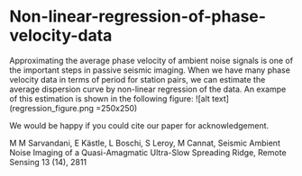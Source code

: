 # Non-linear-regression-of-phase-velocity-data
Approximating the average phase velocity of ambient noise signals is one of the important steps in passive seismic imaging.
When we have many phase velocity data in terms of period for station pairs, we can estimate the average dispersion curve by non-linear regression of the data. An exampe of this estimation is shown in the following figure:
![alt text](regression_figure.png =250x250)

We would be happy if you could cite our paper for acknowledgement. 

M M Sarvandani, E Kästle, L Boschi, S Leroy, M Cannat, Seismic Ambient Noise Imaging of a Quasi-Amagmatic Ultra-Slow Spreading Ridge, Remote Sensing 13 (14), 2811
